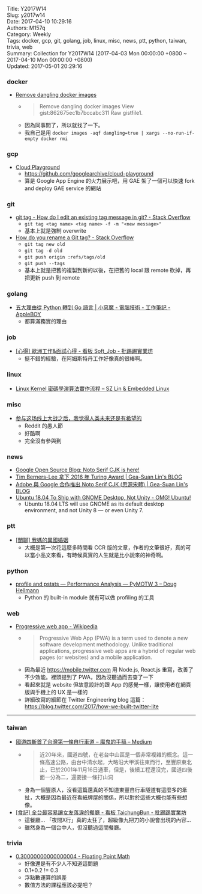 Title: Y2017W14  
Slug: y2017w14  
Date: 2017-04-10 10:29:16  
Authors: M157q  
Category: Weekly  
Tags: docker, gcp, git, golang, job, linux, misc, news, ptt, python, taiwan, trivia, web  
Summary: Collection for Y2017W14 (2017-04-03 Mon 00:00:00 +0800 ~ 2017-04-10 Mon 00:00:00 +0800)  
Updated: 2017-05-01 20:29:16  
  
  
  
### docker  
  
+ [Remove dangling docker images](https://gist.github.com/anildigital/862675ec1b7bccabc311)  
    + > Remove dangling docker images View gist:862675ec1b7bccabc311 Raw gistfile1.  
    + 因為同事問了，所以就找了一下。  
    + 我自己是用 `docker images -aqf dangling=true | xargs --no-run-if-empty docker rmi`  
  
  
### gcp  
  
+ [Cloud Playground](https://cloud-playground.appspot.com/playground/)  
    + <https://github.com/googlearchive/cloud-playground>  
    + 算是 Google App Engine 的火力展示吧，用 GAE 架了一個可以快速 fork and deploy GAE service 的網站  
  
  
### git  
  
+ [git tag - How do I edit an existing tag message in git? - Stack Overflow](http://stackoverflow.com/questions/7813194/how-do-i-edit-an-existing-tag-message-in-git)  
    + `git tag <tag name> <tag name> -f -m "<new message>"`  
    + 基本上就是強制 overwrite  
+ [How do you rename a Git tag? - Stack Overflow](http://stackoverflow.com/questions/1028649/how-do-you-rename-a-git-tag)  
    + `git tag new old`  
    + `git tag -d old`  
    + `git push origin :refs/tags/old`  
    + `git push --tags`  
    + 基本上就是把舊的複製到新的以後，在把舊的 local 跟 remote 砍掉，再把更新 push 到 remote  
  
  
### golang  
  
+ [五大理由從 Python 轉到 Go 語言 | 小惡魔 - 電腦技術 - 工作筆記 - AppleBOY](https://blog.wu-boy.com/2017/04/5-reasons-why-we-switched-from-python-to-go/)  
    + 都算滿務實的理由  
  
  
### job  
  
+ [[心得] 歐洲工作&面試心得 - 看板 Soft_Job - 批踢踢實業坊](https://www.ptt.cc/bbs/Soft_Job/M.1491689771.A.CCF.html)  
    + 挺不錯的經驗，在阿姆斯特丹工作好像真的很棒啊。  
  
  
### linux  
  
+ [Linux Kernel 密碼學演算法實作流程 – SZ Lin  & Embedded Linux](https://szlin.me/2017/04/05/linux-kernel-%e5%af%86%e7%a2%bc%e5%ad%b8%e6%bc%94%e7%ae%97%e6%b3%95%e5%af%a6%e4%bd%9c%e6%b5%81%e7%a8%8b/)  
  
  
### misc  
  
+ [参与这场线上大战之后，我觉得人类未来还是有希望的](http://mp.weixin.qq.com/s?__biz=MjM5MTE4Nzk1NA%3D%3D&mid=2650741697&idx=1&sn=9e460ef496d57164c27b617ff17a78f8&chksm=beb2ed5c89c5644a2161f4151ec3cca8e605538435b772a911646d62f9f7de4ccaa9d5125fd7&mpshare=1&scene=4&srcid=0402GzvLtZhgODBSpKPlLwoC#rd)  
    + Reddit 的愚人節  
    + 好酷啊  
    + 完全沒有參與到  
  
  
### news  
  
+ [Google Open Source Blog: Noto Serif CJK is here!](https://opensource.googleblog.com/2017/04/noto-serif-cjk-is-here.html)  
+ [Tim Berners-Lee 拿下 2016 年 Turing Award | Gea-Suan Lin's BLOG](https://blog.gslin.org/archives/2017/04/04/7229/tim-berners-lee-%e6%8b%bf%e4%b8%8b-2016-%e5%b9%b4-turing-award/)  
+ [Adobe 與 Google 合作推出 Noto Serif CJK (思源宋體) | Gea-Suan Lin's BLOG](https://blog.gslin.org/archives/2017/04/04/7224/adobe-%e8%88%87-google-%e5%90%88%e4%bd%9c%e6%8e%a8%e5%87%ba-noto-serif-cjk-%e6%80%9d%e6%ba%90%e5%ae%8b%e9%ab%94/)  
+ [Ubuntu 18.04 To Ship with GNOME Desktop, Not Unity - OMG! Ubuntu!](http://www.omgubuntu.co.uk/2017/04/ubuntu-18-04-ship-gnome-desktop-not-unity)  
    + Ubuntu 18.04 LTS will use GNOME as its default desktop environment, and not Unity 8 — or even Unity 7.  
  
  
### ptt  
  
+ [[閒聊] 我媽的異國婚姻](https://www.ptt.cc/bbs/CCRomance/M.1491078577.A.39F.html)  
    + 大概是第一次花這麼多時間看 CCR 版的文章，作者的文筆很好，真的可以當小品文來看，有時候真實的人生就是比小說來的神奇啊。  
  
  
### python  
  
+ [profile and pstats — Performance Analysis — PyMOTW 3 – Doug Hellmann](https://doughellmann.com/blog/2017/04/03/profile-and-pstats-performance-analysis-pymotw-3/)  
    + Python 的 built-in module 就有可以做 profiling 的工具  
  
  
### web  
  
+ [Progressive web app - Wikipedia](https://en.wikipedia.org/wiki/Progressive_web_app)  
    + > Progressive Web App (PWA) is a term used to denote a new software development methodology. Unlike traditional applications, progressive web apps are a hybrid of regular web pages (or websites) and a mobile application.  
    + 因為最近 <https://mobile.twitter.com> 用 Node.js, React.js 重寫，改善了不少效能。裡頭提到了 PWA，因為沒聽過而去查了一下  
    + 看起來就是 website 但故意設計的跟 App 的感覺一樣，讓使用者在網頁版與手機上的 UX 是一樣的  
    + 詳細改寫的細節在 Twitter Engineering blog 這篇：<https://blog.twitter.com/2017/how-we-built-twitter-lite>  
  
  
---  
  
  
### taiwan  
  
+ [國道四斬首了台灣第一條自行車道 – 魔鬼的手稿 – Medium](https://medium.com/%E9%AD%94%E9%AC%BC%E7%9A%84%E6%89%8B%E7%A8%BF/%E5%9C%8B%E9%81%93%E5%9B%9B%E6%96%AC%E9%A6%96%E4%BA%86%E5%8F%B0%E7%81%A3%E7%AC%AC%E4%B8%80%E6%A2%9D%E8%87%AA%E8%A1%8C%E8%BB%8A%E9%81%93-8ca7c80e6bd1)  
    + > 近20年來，國道四號，在老台中山區是一個非常複雜的概念。這一條高速公路，由台中清水起，大略沿大甲溪往東而行，至豐原東北止，已於2001年11月16日通車，但是，後續工程還沒完，國道四後面一分為二，還要接一條打山洞  
    + 身為一個豐原人，沒看這篇還真的不知道東豐自行車隧道有這麼多的牽扯，大概是因為最近在看紙牌屋的關係，所以對於這些大概也能有些想像。  
+ [[食記] 全台最容易讓女友落淚的餐廳 - 看板 TaichungBun - 批踢踢實業坊](https://www.ptt.cc/bbs/TaichungBun/M.1491294485.A.A97.html)  
    + 這餐廳... 「夜間X行」真的太狂了，超級像九把刀的小說會出現的內容...  
    + 雖然身為一個台中人，但沒聽過這間餐廳。  
  
  
### trivia  
  
+ [0.30000000000000004 - Floating Point Math](http://0.30000000000000004.com/)  
    + 好像還是有不少人不知道這問題  
    + 0.1+0.2 != 0.3  
    + 浮點數運算的誤差  
    + 數值方法的課程應該必提吧？  
